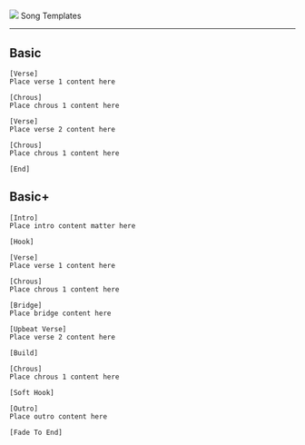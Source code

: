 #
<div class="tag-title" markdown>
  <img src="/imgs/rnd-logo.png">
  <span>Song Templates</span>
</div>

---

## Basic

```
[Verse]
Place verse 1 content here

[Chrous]
Place chrous 1 content here

[Verse]
Place verse 2 content here

[Chrous]
Place chrous 1 content here

[End]
```

## Basic+

```
[Intro]
Place intro content matter here

[Hook]

[Verse]
Place verse 1 content here

[Chrous]
Place chrous 1 content here

[Bridge]
Place bridge content here

[Upbeat Verse]
Place verse 2 content here

[Build]

[Chrous]
Place chrous 1 content here

[Soft Hook]

[Outro]
Place outro content here

[Fade To End]
```